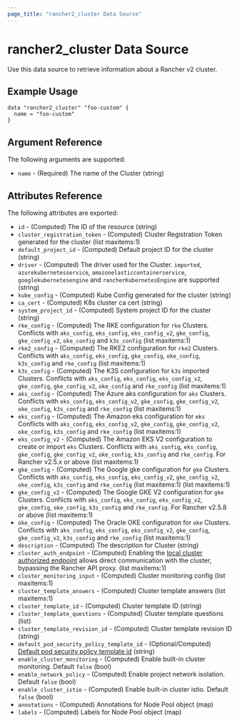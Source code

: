 ```yaml
---
page_title: "rancher2_cluster Data Source"
---
```


# rancher2\_cluster Data Source

Use this data source to retrieve information about a Rancher v2 cluster.

## Example Usage

```hcl
data "rancher2_cluster" "foo-custom" {
  name = "foo-custom"
}
```

## Argument Reference

The following arguments are supported:

* `name` - (Required) The name of the Cluster (string)

## Attributes Reference

The following attributes are exported:

* `id` - (Computed) The ID of the resource (string)
* `cluster_registration_token` - (Computed) Cluster Registration Token generated for the cluster (list maxitems:1)
* `default_project_id` - (Computed) Default project ID for the cluster (string)
* `driver` - (Computed) The driver used for the Cluster. `imported`, `azurekubernetesservice`, `amazonelasticcontainerservice`, `googlekubernetesengine` and `rancherKubernetesEngine` are supported (string)
* `kube_config` - (Computed) Kube Config generated for the cluster (string)
* `ca_cert` - (Computed) K8s cluster ca cert (string)
* `system_project_id` - (Computed) System project ID for the cluster (string)
* `rke_config` - (Computed) The RKE configuration for `rke` Clusters. Conflicts with `aks_config`, `eks_config`, `eks_config_v2`, `gke_config`, `gke_config_v2`, `oke_config` and `k3s_config` (list maxitems:1)
* `rke2_config` - (Computed) The RKE2 configuration for `rke2` Clusters. Conflicts with `aks_config`, `eks_config`, `gke_config`, `oke_config`, `k3s_config` and `rke_config` (list maxitems:1)
* `k3s_config` - (Computed) The K3S configuration for `k3s` imported Clusters. Conflicts with `aks_config`, `eks_config`, `eks_config_v2`, `gke_config`, `gke_config_v2`, `oke_config` and `rke_config` (list maxitems:1)
* `aks_config` - (Computed) The Azure aks configuration for `aks` Clusters. Conflicts with `eks_config`, `eks_config_v2`, `gke_config`, `gke_config_v2`, `oke_config`, `k3s_config` and `rke_config` (list maxitems:1)
* `eks_config` - (Computed) The Amazon eks configuration for `eks` Conflicts with `aks_config`, `eks_config_v2`, `gke_config`, `gke_config_v2`, `oke_config`, `k3s_config` and `rke_config` (list maxitems:1)
* `eks_config_v2` - (Computed) The Amazon EKS V2 configuration to create or import `eks` Clusters. Conflicts with `aks_config`, `eks_config`, `gke_config`, `gke_config_v2`, `oke_config`, `k3s_config` and `rke_config`. For Rancher v2.5.x or above (list maxitems:1)
* `gke_config` - (Computed) The Google gke configuration for `gke` Clusters. Conflicts with `aks_config`, `eks_config`, `eks_config_v2`, `gke_config_v2`, `oke_config`, `k3s_config` and `rke_config` (list maxitems:1) (list maxitems:1)
* `gke_config_v2` - (Computed) The Google GKE V2 configuration for `gke` Clusters. Conflicts with `aks_config`, `eks_config`, `eks_config_v2`, `gke_config`, `oke_config`, `k3s_config` and `rke_config`. For Rancher v2.5.8 or above (list maxitems:1)
* `oke_config` - (Computed) The Oracle OKE configuration for `oke` Clusters. Conflicts with `aks_config`, `eks_config`, `eks_config_v2`, `gke_config`, `gke_config_v2`, `k3s_config` and `rke_config` (list maxitems:1)
* `description` - (Computed) The description for Cluster (string)
* `cluster_auth_endpoint` - (Computed) Enabling the [local cluster authorized endpoint](https://rancher.com/docs/rancher/v2.x/en/cluster-provisioning/rke-clusters/options/#local-cluster-auth-endpoint) allows direct communication with the cluster, bypassing the Rancher API proxy. (list maxitems:1)
* `cluster_monitoring_input` - (Computed) Cluster monitoring config (list maxitems:1)
* `cluster_template_answers` - (Computed) Cluster template answers (list maxitems:1)
* `cluster_template_id` - (Computed) Cluster template ID (string)
* `cluster_template_questions` - (Computed) Cluster template questions (list)
* `cluster_template_revision_id` - (Computed) Cluster template revision ID (string)
* `default_pod_security_policy_template_id` - (Optional/Computed) [Default pod security policy template id](https://rancher.com/docs/rancher/v2.x/en/cluster-provisioning/rke-clusters/options/#pod-security-policy-support) (string)
* `enable_cluster_monitoring` - (Computed) Enable built-in cluster monitoring. Default `false` (bool)
* `enable_network_policy` - (Computed) Enable project network isolation. Default `false` (bool)
* `enable_cluster_istio` - (Computed) Enable built-in cluster istio. Default `false` (bool)
* `annotations` - (Computed) Annotations for Node Pool object (map)
* `labels` - (Computed) Labels for Node Pool object (map)

